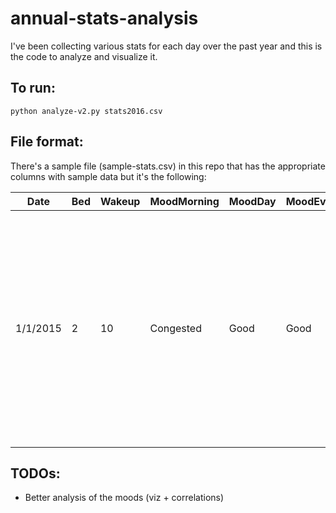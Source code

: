 # annual-stats-analysis

I've been collecting various stats for each day over the past year and this is the code to analyze and visualize it.

## To run:
```
python analyze-v2.py stats2016.csv
```

## File format:
There's a sample file (sample-stats.csv) in this repo that has the appropriate columns with sample data but it's the following:

|Date|Bed|Wakeup|MoodMorning|MoodDay|MoodEvening|PhysicalMorning|PhysicalDay|PhysicalEvening|Food|Drinks|Coffee|Tea|Soda|
|---|---|---|---|---|---|---|---|---|---|---|---|---|---|
1/1/2015|2|10|Congested|Good|Good|Lazy|Good|Good|<ul><li>Bagel + cream cheese + lox #breakfast</li><li>Turkey sliders, salad #lunch</li><li>Salad, beans, chickpeas, corn, turkey bacon, cheese #dinner</li></ul>|- 1 beer|1|1|

## TODOs:
- Better analysis of the moods (viz + correlations)
